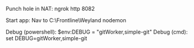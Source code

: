 Punch hole in NAT:
  ngrok http 8082

Start app:
  Nav to C:\Frontline\Weyland
  nodemon


Debug (powershell):
  $env:DEBUG = "gitWorker,simple-git"
Debug (cmd):
  set DEBUG=gitWorker,simple-git
